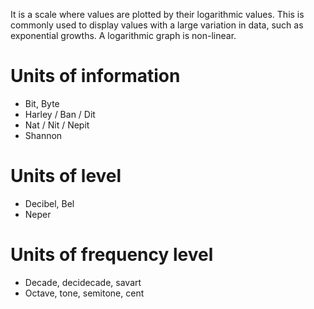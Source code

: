 It is a scale where values are plotted by their logarithmic values. This is commonly used to display values with a large variation in data, such as exponential growths. A logarithmic graph is non-linear.
# Units of information
- Bit, Byte
- Harley / Ban / Dit
- Nat / Nit / Nepit
- Shannon
# Units of level
- Decibel, Bel
- Neper
# Units of frequency level
- Decade, decidecade, savart
- Octave, tone, semitone, cent